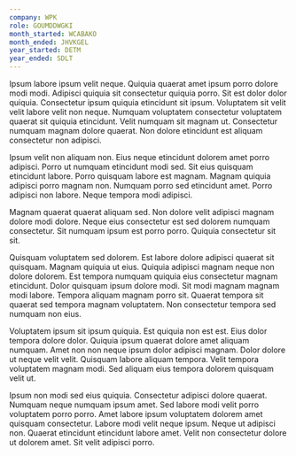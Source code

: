 ```yaml
---
company: WPK
role: GOUMDDWGKI
month_started: WCABAKO
month_ended: JHVKGEL
year_started: DETM
year_ended: SDLT
---
```


Ipsum labore ipsum velit neque. Quiquia quaerat amet ipsum porro dolore modi modi. Adipisci quiquia sit consectetur quiquia porro. Sit est dolor dolor quiquia. Consectetur ipsum quiquia etincidunt sit ipsum. Voluptatem sit velit velit labore velit non neque. Numquam voluptatem consectetur voluptatem quaerat sit quiquia etincidunt. Velit numquam sit magnam ut. Consectetur numquam magnam dolore quaerat. Non dolore etincidunt est aliquam consectetur non adipisci.

Ipsum velit non aliquam non. Eius neque etincidunt dolorem amet porro adipisci. Porro ut numquam etincidunt modi sed. Sit eius quisquam etincidunt labore. Porro quisquam labore est magnam. Magnam quiquia adipisci porro magnam non. Numquam porro sed etincidunt amet. Porro adipisci non labore. Neque tempora modi adipisci.

Magnam quaerat quaerat aliquam sed. Non dolore velit adipisci magnam dolore modi dolore. Neque eius consectetur est sed dolorem numquam consectetur. Sit numquam ipsum est porro porro. Quiquia consectetur sit sit.

Quisquam voluptatem sed dolorem. Est labore dolore adipisci quaerat sit quisquam. Magnam quiquia ut eius. Quiquia adipisci magnam neque non dolore dolorem. Est tempora numquam quiquia eius consectetur magnam etincidunt. Dolor quisquam ipsum dolore modi. Sit modi magnam magnam modi labore. Tempora aliquam magnam porro sit. Quaerat tempora sit quaerat sed tempora magnam voluptatem. Non consectetur tempora sed numquam non eius.

Voluptatem ipsum sit ipsum quiquia. Est quiquia non est est. Eius dolor tempora dolore dolor. Quiquia ipsum quaerat dolore amet aliquam numquam. Amet non non neque ipsum dolor adipisci magnam. Dolor dolore ut neque velit velit. Quisquam labore aliquam tempora. Velit tempora voluptatem magnam modi. Sed aliquam eius tempora dolorem quisquam velit ut.

Ipsum non modi sed eius quiquia. Consectetur adipisci dolore quaerat. Numquam neque numquam ipsum amet. Sed labore modi velit porro voluptatem porro porro. Amet labore ipsum voluptatem dolorem amet quisquam consectetur. Labore modi velit neque ipsum. Neque ut adipisci non. Quaerat etincidunt etincidunt labore amet. Velit non consectetur dolore ut dolorem amet. Sit velit adipisci porro.
    